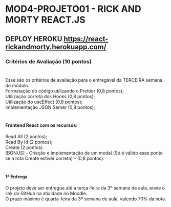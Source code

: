 # MOD4-PROJETO01 - RICK AND MORTY REACT.JS

## DEPLOY HEROKU <https://react-rickandmorty.herokuapp.com/>

### Critérios de Avaliação (10 pontos)

#

Esse são os critérios de avaliação para o entregável da TERCEIRA semana do módulo.<br/>
Formatação do código utilizando o Prettier (0,8 pontos);<br/>
Utilização correta dos Hooks (0,8 pontos);<br/>
Utilização do useEffect (0,8 pontos);<br/>
Implementação JSON Server (0,8 pontos);<br/>

#

#### Frontend React com os recursos:

Read All (2 pontos);<br/>
Read By Id (2 pontos);<br/>
Create (2 pontos).<br/>
[BONUS] - Criação e implementação de um modal (Só é válido esse ponto se a rota Create estiver correta) - (0,8 pontos).<br/>

#

#### 1ª Entrega
O projeto deve ser entregue até a terça-feira da 3º semana de aula, envie o link do GitHub na atividade no Moodle.<br/>
O prazo máximo é quarta-feira da 3º semana de aula, valendo 70% da nota.
#
